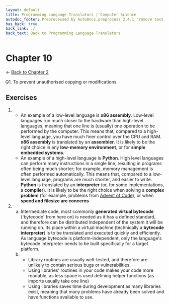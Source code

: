 ```yaml
---
layout: default
title: Programming Language Translators | Computer Science
autodoc_footer: Preprocessed by AutoDocs.preprocess 2.4.1 "remove text backlinks in index files" ⓒ Starwort, 2020
has_back: true
back_link: ./
back_text: Back to Programming Language Translators
---
```


<style>
    :not(ul) + ol {
        counter-reset: list-ctr;
        list-style-type: none;
        list-style-position: outside;
    }
    :not(ul) + ol > li {
        counter-increment: list-ctr;
    }
    :not(ul) + ol > li::before {
        content:"Q" counter(list-ctr) ". ";
        margin-left: -25px;
    }
    ol ul {
        list-style-type: lower-alpha;
    }
    ol ul ul {
        list-style-type: lower-roman;
    }
    ul ol, ol ol {
        list-style-type: circle;
    }
    ul {
        list-style-type: decimal;
    }
    ul ul {
        list-style-type: lower-alpha;
    }
    ul ul ul {
        list-style-type: lower-roman;
    }
</style>

# Chapter 10

← [Back to Chapter 2](./index.html)

1. To prevent unauthorised copying or modifications

## Exercises

- &#x200b;
  1. An example of a low-level language is **x86 assembly**. Low-level languages run much closer to the hardware than high-level languages, meaning that one line is (usually) one operation to be performed by the computer. This means that, compared to a high-level language, you have much finer control over the CPU and RAM. **x86 assembly** is translated by an **assembler**.
    It is likely to be the right choice in any **low-memory environment**, or for **simple embedded systems**.
  2. An example of a high-level language is **Python**. High level languages can perform many instructions in a single line, resulting in programs often being much shorter; for example, memory management is often performed automatically. This means that, compared to a low-level language, programs are much shorter, and easier to write. **Python** is translated by an **interpreter** (or, for some implementations, a **compiler**).
    It is likely to be the right choice when solving a **complex problem** (for example, problems from [Advent of Code](https://adventofcode.com/)), or when **speed and filesize are concerns**
- &#x200b;
  - Intermediate code, most commonly **generated virtual bytecode** ('bytecode' from here on) is needed as it has a defined standard, and therefore can be distributed independent of the system it will be running on. Its place within a virtual machine (technically a **bytecode interpreter**) is to be translated and executed quickly and efficiently. As language bytecode is platform-independent, only the language's bytecode interpreter needs to be built specifically for a target platform.
  - &#x200b;
    1. Library routines are usually well-tested, and therefore are unlikely to contain serious bugs or vulnerabilities.
    2. Using libraries' routines in your code makes your code more readable, as less space is used defining helper functions (as imports usually take one line)
    3. Using libraries saves time during development as many libraries exist, meaning that many problems have already been solved and have functions available to use.
